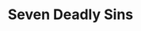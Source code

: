 ---
layout: lecteur.njk
tags : nnt

title : Seven Deadly Sins
episode : 2
saison : 4
iframe : https://dood.so/e/7ssngt2zscd6

cc :  VostFr
---